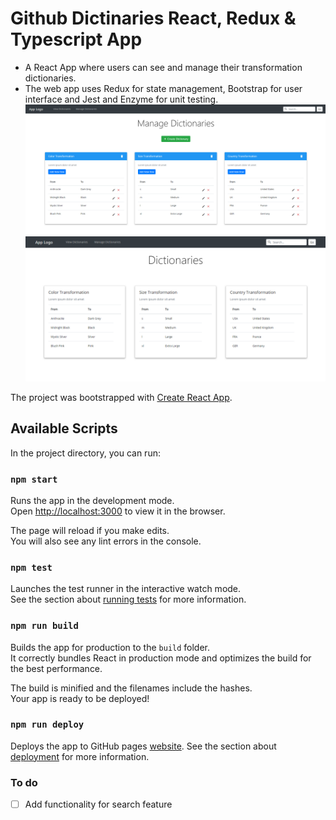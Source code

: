 # Github Dictinaries React, Redux & Typescript App #

* A React App where users can see and manage their transformation dictionaries. 
* The web app uses Redux for state management, Bootstrap for user interface and Jest and Enzyme for unit testing.
![Manage Dictionaries Page](https://github.com/SpataruLoredana/dictionaries-app/blob/master/public/assets/admin.png)
![View Dictionaries Page](https://github.com/SpataruLoredana/dictionaries-app/blob/master/public/assets/dictionaries.png)

The project was bootstrapped with [Create React App](https://github.com/facebook/create-react-app).

## Available Scripts

In the project directory, you can run:

### `npm start`

Runs the app in the development mode.<br>
Open [http://localhost:3000](http://localhost:3000) to view it in the browser.

The page will reload if you make edits.<br>
You will also see any lint errors in the console.

### `npm test`

Launches the test runner in the interactive watch mode.<br>
See the section about [running tests](https://facebook.github.io/create-react-app/docs/running-tests) for more information.

### `npm run build`

Builds the app for production to the `build` folder.<br>
It correctly bundles React in production mode and optimizes the build for the best performance.

The build is minified and the filenames include the hashes.<br>
Your app is ready to be deployed!

### `npm run deploy`

Deploys the app to GitHub pages [website](https://spataruloredana.github.io/dictionaries-app/).
See the section about [deployment](https://facebook.github.io/create-react-app/docs/deployment) for more information.

### To do ###
- [ ] Add functionality for search feature
